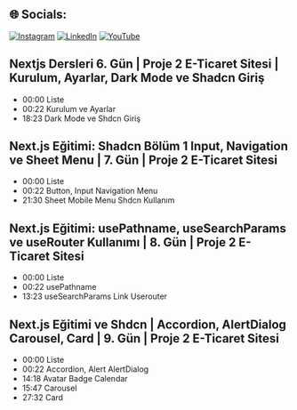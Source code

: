 <div></div>


## 🌐 Socials:
[![Instagram](https://img.shields.io/badge/Instagram-%23E4405F.svg?logo=Instagram&logoColor=white)](https://instagram.com/efegorkemumit) [![LinkedIn](https://img.shields.io/badge/LinkedIn-%230077B5.svg?logo=linkedin&logoColor=white)](https://www.linkedin.com/in/efe-g%C3%B6rkem-%C3%BCmit-a084009b/) [![YouTube](https://img.shields.io/badge/YouTube-%23FF0000.svg?logo=YouTube&logoColor=white)](https://youtube.com/@@EfeGorkemUmit) 


## Nextjs Dersleri 6. Gün | Proje 2 E-Ticaret Sitesi  |  Kurulum, Ayarlar, Dark Mode ve Shadcn Giriş

- 00:00 Liste
- 00:22 Kurulum ve Ayarlar 
- 18:23 Dark Mode ve Shdcn Giriş

## Next.js Eğitimi: Shadcn Bölüm 1  Input, Navigation ve Sheet  Menu   | 7. Gün | Proje 2 E-Ticaret Sitesi

- 00:00 Liste
- 00:22 Button, Input Navigation Menu  
- 21:30 Sheet Mobile Menu Shdcn Kullanım


## Next.js Eğitimi: usePathname, useSearchParams ve useRouter Kullanımı | 8. Gün | Proje 2 E-Ticaret Sitesi

- 00:00 Liste
- 00:22 usePathname  
- 13:23 useSearchParams Link Userouter

## Next.js Eğitimi ve Shdcn  |  Accordion,  AlertDialog Carousel, Card | 9. Gün | Proje 2 E-Ticaret Sitesi

- 00:00 Liste
- 00:22 Accordion, Alert  AlertDialog  
- 14:18 Avatar Badge Calendar 
- 15:47 Carousel 
- 27:32 Card 


